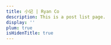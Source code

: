```yaml
---
title: 小记 | Ryan Co
description: This is a post list page.
display: ''
plum: true
isHidenTitle: true
---
```


<ListPosts />
